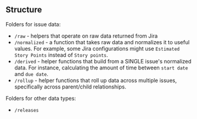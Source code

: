 ## Structure 

Folders for issue data:

- `/raw` - helpers that operate on raw data returned from Jira
- `/normalized` - a function that takes raw data and normalizes it to useful values. For example, some 
  Jira configurations might use `Estimated Story Points` instead of `Story points`.  
- `/derived` - helper functions that build from a SINGLE issue's normalized data.  For instance, calculating
  the amount of time between `start date` and `due date`.
- `/rollup` - helper functions that roll up data across multiple issues, specifically across parent/child relationships.

Folders for other data types:

- `/releases`